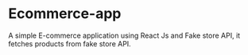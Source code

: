 # Ecommerce-app
A simple E-commerce application using React Js and Fake store API, it fetches products from fake store API.
